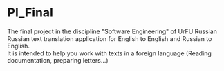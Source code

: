 # PI_Final
The final project in the discipline "Software Engineering" of UrFU
Russian Russian text translation application for English to English and Russian to English.    
It is intended to help you work with texts in a foreign language (Reading documentation, preparing letters...)
